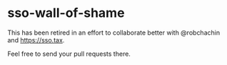 # sso-wall-of-shame

This has been retired in an effort to collaborate better with @robchachin and https://sso.tax. 

Feel free to send your pull requests there.
